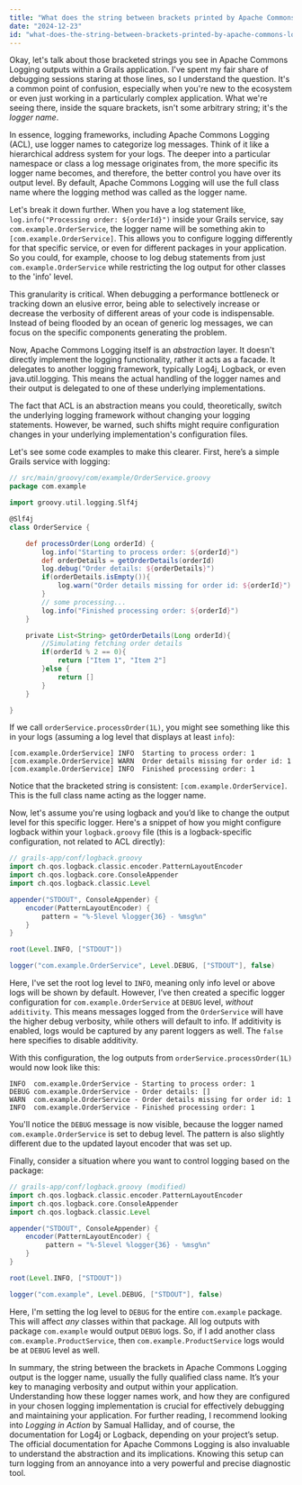 ```yaml
---
title: "What does the string between brackets printed by Apache Commons Logging in a Grails application represent?"
date: "2024-12-23"
id: "what-does-the-string-between-brackets-printed-by-apache-commons-logging-in-a-grails-application-represent"
---
```


Okay, let's talk about those bracketed strings you see in Apache Commons Logging outputs within a Grails application. I've spent my fair share of debugging sessions staring at those lines, so I understand the question. It's a common point of confusion, especially when you're new to the ecosystem or even just working in a particularly complex application. What we're seeing there, inside the square brackets, isn't some arbitrary string; it's the *logger name*.

In essence, logging frameworks, including Apache Commons Logging (ACL), use logger names to categorize log messages. Think of it like a hierarchical address system for your logs. The deeper into a particular namespace or class a log message originates from, the more specific its logger name becomes, and therefore, the better control you have over its output level. By default, Apache Commons Logging will use the full class name where the logging method was called as the logger name.

Let's break it down further. When you have a log statement like, `log.info("Processing order: ${orderId}")` inside your Grails service, say `com.example.OrderService`, the logger name will be something akin to `[com.example.OrderService]`. This allows you to configure logging differently for that specific service, or even for different packages in your application. So you could, for example, choose to log debug statements from just `com.example.OrderService` while restricting the log output for other classes to the 'info' level.

This granularity is critical. When debugging a performance bottleneck or tracking down an elusive error, being able to selectively increase or decrease the verbosity of different areas of your code is indispensable. Instead of being flooded by an ocean of generic log messages, we can focus on the specific components generating the problem.

Now, Apache Commons Logging itself is an *abstraction* layer. It doesn't directly implement the logging functionality, rather it acts as a facade. It delegates to another logging framework, typically Log4j, Logback, or even java.util.logging. This means the actual handling of the logger names and their output is delegated to one of these underlying implementations.

The fact that ACL is an abstraction means you could, theoretically, switch the underlying logging framework without changing your logging statements. However, be warned, such shifts might require configuration changes in your underlying implementation's configuration files.

Let's see some code examples to make this clearer. First, here’s a simple Grails service with logging:

```groovy
// src/main/groovy/com/example/OrderService.groovy
package com.example

import groovy.util.logging.Slf4j

@Slf4j
class OrderService {

    def processOrder(Long orderId) {
        log.info("Starting to process order: ${orderId}")
        def orderDetails = getOrderDetails(orderId)
        log.debug("Order details: ${orderDetails}")
        if(orderDetails.isEmpty()){
            log.warn("Order details missing for order id: ${orderId}")
        }
        // some processing...
        log.info("Finished processing order: ${orderId}")
    }

    private List<String> getOrderDetails(Long orderId){
        //Simulating fetching order details
        if(orderId % 2 == 0){
            return ["Item 1", "Item 2"]
        }else {
            return []
        }
    }

}
```

If we call `orderService.processOrder(1L)`, you might see something like this in your logs (assuming a log level that displays at least `info`):

```
[com.example.OrderService] INFO  Starting to process order: 1
[com.example.OrderService] WARN  Order details missing for order id: 1
[com.example.OrderService] INFO  Finished processing order: 1
```

Notice that the bracketed string is consistent: `[com.example.OrderService]`. This is the full class name acting as the logger name.

Now, let's assume you're using logback and you’d like to change the output level for this specific logger. Here's a snippet of how you might configure logback within your `logback.groovy` file (this is a logback-specific configuration, not related to ACL directly):

```groovy
// grails-app/conf/logback.groovy
import ch.qos.logback.classic.encoder.PatternLayoutEncoder
import ch.qos.logback.core.ConsoleAppender
import ch.qos.logback.classic.Level

appender("STDOUT", ConsoleAppender) {
    encoder(PatternLayoutEncoder) {
        pattern = "%-5level %logger{36} - %msg%n"
    }
}

root(Level.INFO, ["STDOUT"])

logger("com.example.OrderService", Level.DEBUG, ["STDOUT"], false)
```

Here, I've set the root log level to `INFO`, meaning only info level or above logs will be shown by default. However, I’ve then created a specific logger configuration for `com.example.OrderService` at `DEBUG` level, *without* `additivity`. This means messages logged from the `OrderService` will have the higher debug verbosity, while others will default to info. If additivity is enabled, logs would be captured by any parent loggers as well. The `false` here specifies to disable additivity.

With this configuration, the log outputs from `orderService.processOrder(1L)` would now look like this:

```
INFO  com.example.OrderService - Starting to process order: 1
DEBUG com.example.OrderService - Order details: []
WARN  com.example.OrderService - Order details missing for order id: 1
INFO  com.example.OrderService - Finished processing order: 1
```

You'll notice the `DEBUG` message is now visible, because the logger named `com.example.OrderService` is set to debug level. The pattern is also slightly different due to the updated layout encoder that was set up.

Finally, consider a situation where you want to control logging based on the package:

```groovy
// grails-app/conf/logback.groovy (modified)
import ch.qos.logback.classic.encoder.PatternLayoutEncoder
import ch.qos.logback.core.ConsoleAppender
import ch.qos.logback.classic.Level

appender("STDOUT", ConsoleAppender) {
    encoder(PatternLayoutEncoder) {
         pattern = "%-5level %logger{36} - %msg%n"
    }
}

root(Level.INFO, ["STDOUT"])

logger("com.example", Level.DEBUG, ["STDOUT"], false)
```

Here, I'm setting the log level to `DEBUG` for the entire `com.example` package. This will affect *any* classes within that package. All log outputs with package `com.example` would output `DEBUG` logs. So, if I add another class `com.example.ProductService`, then `com.example.ProductService` logs would be at `DEBUG` level as well.

In summary, the string between the brackets in Apache Commons Logging output is the logger name, usually the fully qualified class name. It’s your key to managing verbosity and output within your application. Understanding how these logger names work, and how they are configured in your chosen logging implementation is crucial for effectively debugging and maintaining your application. For further reading, I recommend looking into *Logging in Action* by Samual Halliday, and of course, the documentation for Log4j or Logback, depending on your project’s setup. The official documentation for Apache Commons Logging is also invaluable to understand the abstraction and its implications. Knowing this setup can turn logging from an annoyance into a very powerful and precise diagnostic tool.
